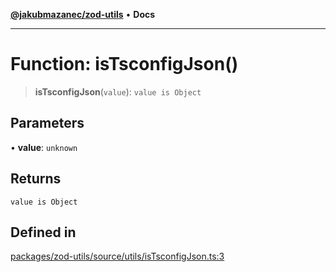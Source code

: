 [**@jakubmazanec/zod-utils**](../README.md) • **Docs**

---

# Function: isTsconfigJson()

> **isTsconfigJson**(`value`): `value is Object`

## Parameters

• **value**: `unknown`

## Returns

`value is Object`

## Defined in

[packages/zod-utils/source/utils/isTsconfigJson.ts:3](https://github.com/jakubmazanec/tools/blob/e8e1a063ee4a3ba5413ab6c19f760853c220a8ce/packages/zod-utils/source/utils/isTsconfigJson.ts#L3)
